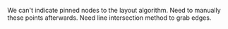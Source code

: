 We can't indicate pinned nodes to the layout algorithm.  Need to manually these points afterwards.
Need line intersection method to grab edges.